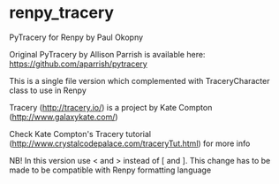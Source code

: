 # renpy_tracery

PyTracery for Renpy by Paul Okopny

Original PyTracery by Allison Parrish is available here: https://github.com/aparrish/pytracery

This is a single file version which complemented with TraceryCharacter class to use in Renpy

Tracery (http://tracery.io/) is a project by Kate Compton (http://www.galaxykate.com/) 

Check Kate Compton's Tracery tutorial (http://www.crystalcodepalace.com/traceryTut.html) for more info
 
NB! In this version use < and > instead of [ and ]. This change has to be made to be compatible with Renpy formatting language
 

